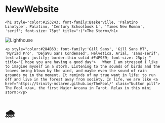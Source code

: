 # NewWebsite
<html lang="en">
<head>
<meta charset="UTF-8">
<title>The Storm</title>
<style>
	
body {
	background-color:#B4B8AB;
}
</style> 
	
</head>

<body>

	
	<h1 style="color:#153243; font-family:Baskerville, 'Palatino Linotype', Palatino, 'Century Schoolbook L', 'Times New Roman', 'serif'; font-size: 75pt" title=":)">The Storm</h1>
	

![Lighthouse](https://user-images.githubusercontent.com/83561106/117195128-eb654a80-adb2-11eb-9e4f-80dfcac274af.jpg)


	<p style="color:#284B63; font-family:'Gill Sans', 'Gill Sans MT', 'Myriad Pro', 'DejaVu Sans Condensed', Helvetica, Arial, 'sans-serif'; text-align: justify; border:thin solid #F4F9E9; font-size: 25pt; " title="I hope you are having a good day">	When I am stressed I like to imagine myself in a storm. Listening to the sounds of birds and the leaves being blown by the wind, and maybe even the sound of rain grounds me in the moment. It reminds of my true want in life: to run off and live in the forest away from society. In life, we are like <a href="https://trinity-mclaren.github.io/TheFool/" class="button pill"> The Fool </a>, the first Major Arcana in Tarot. Relax in this mini storm:</p>


<h1> <a href="https://youtu.be/M3_bxPv34Ew"> 🌧
</a> </h1>

	
</body> 

</html>
